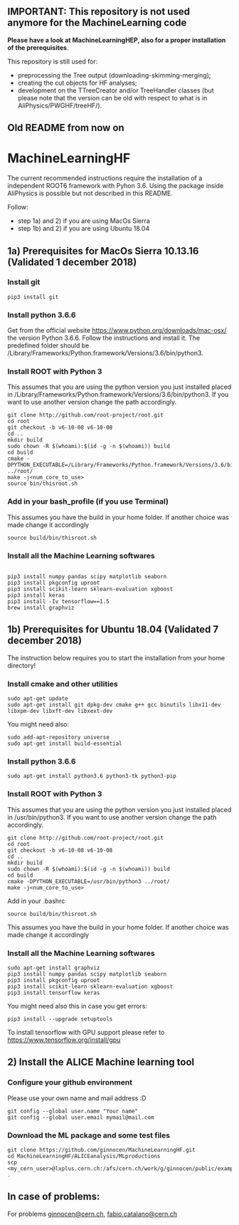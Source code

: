 
## IMPORTANT: This repository is not used anymore for the MachineLearning code
**Please have a look at MachineLearningHEP, also for a proper installation of the prerequisites**.

This repository is still used for: 
* preprocessing the Tree output (downloading-skimming-merging);
* creating the cut objects for HF analyses;
* development on the TTreeCreator and/or TreeHandler classes (but please note that the version can be old with respect to what is in AliPhysics/PWGHF/treeHF/).

## Old README from now on

# MachineLearningHF

The current recommended instructions require the installation of a independent ROOT6 framework with Pyhon 3.6. 
Using the package inside AliPhysics is possible but not described in this README.

Follow:
- step 1a) and 2) if you are using MacOs Sierra 
-  step 1b) and 2) if you are using Ubuntu 18.04 

## 1a) Prerequisites for MacOs Sierra 10.13.16 (Validated 1 december 2018)

### Install git
```
pip3 install git
```

### Install python 3.6.6 
Get from the official website https://www.python.org/downloads/mac-osx/ the version Python 3.6.6.
Follow the instructions and install it. The predefined folder should be 
/Library/Frameworks/Python.framework/Versions/3.6/bin/python3.

### Install ROOT with Python 3
This assumes that you are using the python version you just installed placed in /Library/Frameworks/Python.framework/Versions/3.6/bin/python3.
If you want to use another version change the path accordingly. 
```
git clone http://github.com/root-project/root.git
cd root
git checkout -b v6-10-08 v6-10-08
cd ..
mkdir build
sudo chown -R $(whoami):$(id -g -n $(whoami)) build
cd build
cmake -DPYTHON_EXECUTABLE=/Library/Frameworks/Python.framework/Versions/3.6/bin/python3 ../root/
make -j<num_core_to_use>
source bin/thisroot.sh
```
### Add in your bash_profile (if you use Terminal) 
This assumes you have the build in your home folder. If another choice was made change it accordingly
```
source build/bin/thisroot.sh
```

### Install all the Machine Learning softwares 
```

pip3 install numpy pandas scipy matplotlib seaborn
pip3 install pkgconfig uproot
pip3 install scikit-learn sklearn-evaluation xgboost
pip3 install keras
pip3 install -Iv tensorflow==1.5
brew install graphviz
```

## 1b) Prerequisites for Ubuntu 18.04 (Validated 7 december 2018)

The instruction below requires you to start the installation from your home directory!

### Install cmake and other utilities

```
sudo apt-get update
sudo apt-get install git dpkg-dev cmake g++ gcc binutils libx11-dev libxpm-dev libxft-dev libxext-dev
```
You might need also:
```
sudo add-apt-repository universe
sudo apt-get install build-essential
```

### Install python 3.6.6

```
sudo apt-get install python3.6 python3-tk python3-pip
```

### Install ROOT with Python 3

This assumes that you are using the python version you just installed placed in /usr/bin/python3.
If you want to use another version change the path accordingly.
```
git clone http://github.com/root-project/root.git
cd root
git checkout -b v6-10-08 v6-10-08
cd ..
mkdir build
sudo chown -R $(whoami):$(id -g -n $(whoami)) build
cd build
cmake -DPYTHON_EXECUTABLE=/usr/bin/python3 ../root/
make -j<num_core_to_use>
```

Add in your .bashrc

```
source build/bin/thisroot.sh
```

This assumes you have the build in your home folder. If another choice was made change it accordingly

### Install all the Machine Learning softwares

```
sudo apt-get install graphviz
pip3 install numpy pandas scipy matplotlib seaborn
pip3 install pkgconfig uproot
pip3 install scikit-learn sklearn-evaluation xgboost
pip3 install tensorflow keras
```
You might need also this in case you get errors:
```
pip3 install --upgrade setuptools
```

To install tensorflow with GPU support please refer to https://www.tensorflow.org/install/gpu

## 2) Install the ALICE Machine learning tool

### Configure your github environment 
Please use your own name and mail address :D
```
git config --global user.name "Your name"
git config --global user.email mymail@mail.com
```

### Download the ML package and some test files 
```
git clone https://github.com/ginnocen/MachineLearningHF.git
cd MachineLearningHF/ALICEanalysis/MLproductions
scp <my_cern_user>@lxplus.cern.ch:/afs/cern.ch/work/g/ginnocen/public/exampleInputML/*.root .
```

## In case of problems:

For problems ginnocen@cern.ch, fabio.catalano@cern.ch


